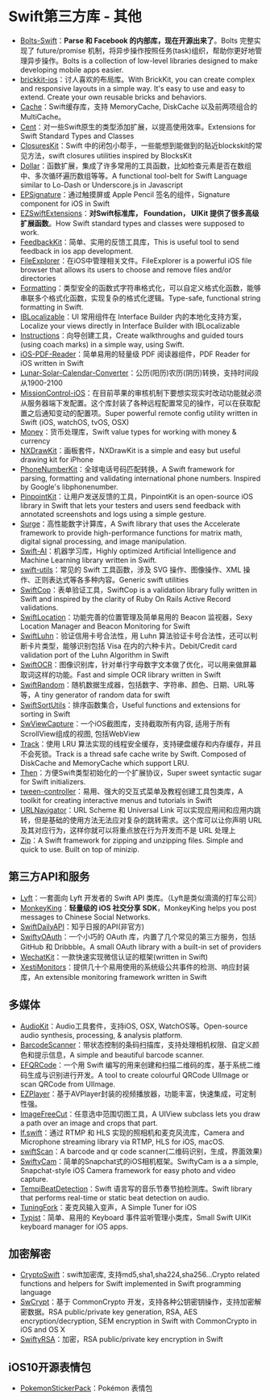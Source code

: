 # Swift第三方库 - 其他  
- [Bolts-Swift][1]：**Parse 和 Facebook 的内部库，现在开源出来了**。Bolts 完整实现了 future/promise 机制，将异步操作按照任务(task)组织，帮助你更好地管理异步操作。Bolts is a collection of low-level libraries designed to make developing mobile apps easier.
- [brickkit-ios][2]：讨人喜欢的布局库。With BrickKit, you can create complex and responsive layouts in a simple way. It's easy to use and easy to extend. Create your own reusable bricks and behaviors.
- [Cache][3]：Swift缓存库，支持 MemoryCache, DiskCache 以及前两项组合的 MultiCache。
- [Cent][4]：对一些Swift原生的类型添加扩展，以提高使用效率。Extensions for Swift Standard Types and Classes
- [ClosuresKit][5]：Swift 中的闭包小帮手，一些能想到能做到的贴近blockskit的常见方法，swift closures utilities inspired by BlocksKit
- [Dollar][6]：函数扩展，集成了许多常用的工具函数，比如检查元素是否在数组中、多次循环遍历数组等等。A functional tool-belt for Swift Language similar to Lo-Dash or Underscore.js in Javascript
- [EPSignature][7]：通过触摸屏或 Apple Pencil 签名的组件，Signature component for iOS in Swift
- [EZSwiftExtensions][8]：**对Swift标准库， Foundation， UIKit 提供了很多高级扩展函数**。How Swift standard types and classes were supposed to work.
- [FeedbackKit][9]：简单、实用的反馈工具库，This is useful tool to send feedback in ios app development.
- [FileExplorer][10]：在iOS中管理相关文件。FileExplorer is a powerful iOS file browser that allows its users to choose and remove files and/or directories
- [Formatting][11]：类型安全的函数式字符串格式化，可以自定义格式化函数，能够串联多个格式化函数，实现复杂的格式化逻辑。Type-safe, functional string formatting in Swift.
- [IBLocalizable][12]：UI 常用组件在 Interface Builder 内的本地化支持方案，Localize your views directly in Interface Builder with IBLocalizable
- [Instructions][13]：向导创建工具，Create walkthroughs and guided tours (using coach marks) in a simple way, using Swift.
- [iOS-PDF-Reader][14]：简单易用的轻量级 PDF 阅读器组件，PDF Reader for iOS written in Swift
- [Lunar-Solar-Calendar-Converter][15]：公历(阳历)农历(阴历)转换，支持时间段从1900-2100
- [MissionControl-iOS][16]：在目前苹果的审核机制下要想实现实时改动功能就必须从服务器端下发配置。这个库封装了各种远程配置常见的操作，可以在获取配置之后通知变动的配置项。Super powerful remote config utility written in Swift (iOS, watchOS, tvOS, OSX)
- [Money][17]：货币处理库，Swift value types for working with money & currency
- [NXDrawKit][18]：画板套件，NXDrawKit is a simple and easy but useful drawing kit for iPhone
- [PhoneNumberKit][19]：全球电话号码匹配转换，A Swift framework for parsing, formatting and validating international phone numbers. Inspired by Google's libphonenumber.
- [PinpointKit][20]：让用户发送反馈的工具，PinpointKit is an open-source iOS library in Swift that lets your testers and users send feedback with annotated screenshots and logs using a simple gesture.
- [Surge][21]：高性能数字计算库，A Swift library that uses the Accelerate framework to provide high-performance functions for matrix math, digital signal processing, and image manipulation.
- [Swift-AI][22]：机器学习库，Highly optimized Artificial Intelligence and Machine Learning library written in Swift.
- [swift-utils][23]：常见的 Swift 工具函数，涉及 SVG 操作、图像操作、XML 操作、正则表达式等各多种内容。Generic swift utilities
- [SwiftCop][24]：表单验证工具，SwiftCop is a validation library fully written in Swift and inspired by the clarity of Ruby On Rails Active Record validations.
- [SwiftLocation][25]：功能完善的位置管理及简单易用的 Beacon 监视器，Sexy Location Manager and Beacon Monitoring for Swift
- [SwiftLuhn][26]：验证信用卡号合法性，用 Luhn 算法验证卡号合法性，还可以判断卡片类型，能够识别包括 Visa 在内的六种卡片。Debit/Credit card validation port of the Luhn Algorithm in Swift
 - [SwiftOCR][27]：图像识别库，针对单行字母数字文本做了优化，可以用来做屏幕取词这样的功能。Fast and simple OCR library written in Swift
- [SwiftRandom][28]：随机数据生成器，包括数字、字符串、颜色、日期、URL等等，A tiny generator of random data for swift
- [SwiftSortUtils][29]：排序函数集合，Useful functions and extensions for sorting in Swift
- [SwViewCapture][30]：一个iOS截图库，支持截取所有内容, 适用于所有ScrollView组成的视图, 包括WebView
- [Track][31]：使用 LRU 算法实现的线程安全缓存，支持硬盘缓存和内存缓存，并且不会死锁。Track is a thread safe cache write by Swift. Composed of DiskCache and MemoryCache which support LRU.
- [Then][32]：方便Swift类型初始化的一个扩展协议，Super sweet syntactic sugar for Swift initializers.
- [tween-controller][33]：易用、强大的交互式菜单及教程创建工具包类库，A toolkit for creating interactive menus and tutorials in Swift
- [URLNavigator][34]：URL Scheme 和 Universal Link 可以实现应用间和应用内跳转，但是基础的使用方法无法应对复杂的跳转需求。这个库可以让你声明 URL 及其对应行为，这样你就可以将重点放在行为开发而不是 URL 处理上
- [Zip][35]：A Swift framework for zipping and unzipping files. Simple and quick to use. Built on top of minizip.

## 第三方API和服务
- [Lyft][36]：一套面向 Lyft 开发者的 Swift API 类库。（Lyft是类似滴滴的打车公司）
- [MonkeyKing][37]：**轻量级的 iOS 社交分享 SDK**，MonkeyKing helps you post messages to Chinese Social Networks.
- [SwiftDailyAPI][38]：知乎日报的API(非官方)
- [SwiftyOAuth][39]：一个小巧的 OAuth 库，内置了几个常见的第三方服务，包括 GitHub 和 Dribbble。A small OAuth library with a built-in set of providers
- [WechatKit][40]：一款快速实现微信认证的框架(written in Swift)
- [XestiMonitors][41]：提供几十个易用使用的系统级公共事件的检测、响应封装库，An extensible monitoring framework written in Swift

## 多媒体
- [AudioKit][42]：Audio工具套件，支持iOS, OSX, WatchOS等。Open-source audio synthesis, processing, & analysis platform.
- [BarcodeScanner][43]：带状态控制的条码扫描库，支持处理相机权限、自定义颜色和提示信息，A simple and beautiful barcode scanner. 
- [EFQRCode][44]：一个用 Swift 编写的用来创建和扫描二维码的库，基于系统二维码生成与识别进行开发。A tool to create colourful QRCode UIImage or scan QRCode from UIImage. 
- [EZPlayer][45]：基于AVPlayer封装的视频播放器，功能丰富，快速集成，可定制性强。
- [ImageFreeCut][46]：任意选中范围切图工具，A UIView subclass lets you draw a path over an image and crops that part.
- [lf.swift][47]：通过 RTMP 和 HLS 实现的照相机和麦克风流库，Camera and Microphone streaming library via RTMP, HLS for iOS, macOS.
- [swiftScan][48]：A barcode and qr code scanner(二维码识别，生成，界面效果)
- [SwiftyCam][49]：简单的Snapchat式的iOS相机框架。SwiftyCam is a a simple, Snapchat-style iOS Camera framework for easy photo and video capture.
- [TempiBeatDetection][50]：Swift 语言写的音乐节奏节拍检测库。Swift library that performs real-time or static beat detection on audio.
- [TuningFork][51]：麦克风输入变声，A Simple Tuner for iOS
- [Typist][52]：简单、易用的 Keyboard 事件监听管理小类库，Small Swift UIKit keyboard manager for iOS apps.

## 加密解密
- [CryptoSwift][53]：swift加密库, 支持md5,sha1,sha224,sha256...Crypto related functions and helpers for Swift implemented in Swift programming language
- [SwCrypt][54]：基于 CommonCrypto 开发，支持各种公钥密钥操作，支持加密解密数据。RSA public/private key generation, RSA, AES encryption/decryption, SEM encryption in Swift with CommonCrypto in iOS and OS X
- [SwiftyRSA][55]：加密，RSA public/private key encryption in Swift

## iOS10开源表情包
- [PokemonStickerPack][56]：Pokémon 表情包

[1]:	https://github.com/BoltsFramework/Bolts-Swift "Bolts-Swift"
[2]:	https://github.com/wayfair/brickkit-ios "brickkit-ios"
[3]:	https://github.com/soffes/Cache "Cache"
[4]:	https://github.com/ankurp/Cent "Cent"
[5]:	https://github.com/lacklock/ClosuresKit "ClosuresKit"
[6]:	https://github.com/ankurp/Dollar "Dollar.swift"
[7]:	https://github.com/ipraba/EPSignature "EPSignature"
[8]:	https://github.com/goktugyil/EZSwiftExtensions "EZSwiftExtensions"
[9]:	https://github.com/nishimao/FeedbackKit "FeedbackKit"
[10]:	https://github.com/Augustyniak/FileExplorer "FileExplorer"
[11]:	https://github.com/stephencelis/Formatting "Formatting"
[12]:	https://github.com/PiXeL16/IBLocalizable "IBLocalizable"
[13]:	https://github.com/ephread/Instructions "Instructions"
[14]:	https://github.com/Alua-Kinzhebayeva/iOS-PDF-Reader "iOS-PDF-Reader"
[15]:	https://github.com/isee15/Lunar-Solar-Calendar-Converter "Lunar-Solar-Calendar-Converter"
[16]:	https://github.com/appculture/MissionControl-iOS "MissionControl-iOS"
[17]:	https://github.com/danthorpe/Money "Money"
[18]:	https://github.com/Nicejinux/NXDrawKit "NXDrawKit"
[19]:	https://github.com/marmelroy/PhoneNumberKit "PhoneNumberKit"
[20]:	https://github.com/Lickability/PinpointKit "PinpointKit"
[21]:	https://github.com/mattt/Surge "Surge"
[22]:	https://github.com/collinhundley/Swift-AI "Swift-AI"
[23]:	https://github.com/eonist/swift-utils "swift-utils"
[24]:	https://github.com/andresinaka/SwiftCop "SwiftCop"
[25]:	https://github.com/malcommac/SwiftLocation "SwiftLocation"
[26]:	https://github.com/MaxKramer/SwiftLuhn "SwiftLuhn"
[27]:	https://github.com/garnele007/SwiftOCR "SwiftOCR"
[28]:	https://github.com/thellimist/SwiftRandom "SwiftRandom"
[29]:	https://github.com/dsmatter/SwiftSortUtils "SwiftSortUtils"
[30]:	https://github.com/startry/SwViewCapture "SwViewCapture"
[31]:	https://github.com/maquannene/Track "Track"
[32]:	https://github.com/devxoul/Then "Then"
[33]:	https://github.com/daltonclaybrook/tween-controller "tween-controller"
[34]:	https://github.com/devxoul/URLNavigator "URLNavigator"
[35]:	https://github.com/marmelroy/Zip "Zip"
[36]:	https://github.com/genadyo/Lyft "Lyft"
[37]:	https://github.com/nixzhu/MonkeyKing "MonkeyKing"
[38]:	https://github.com/NicholasTD07/SwiftDailyAPI "SwiftDailyAPI"
[39]:	https://github.com/delba/SwiftyOAuth "SwiftyOAuth"
[40]:	https://github.com/starboychina/WechatKit "WechatKit"
[41]:	https://github.com/eBardX/XestiMonitors "XestiMonitors"
[42]:	https://github.com/audiokit/AudioKit "AudioKit"
[43]:	https://github.com/hyperoslo/BarcodeScanner "BarcodeScanner"
[44]:	https://github.com/EyreFree/EFQRCode "EFQRCode"
[45]:	https://github.com/easyui/EZPlayer "EZPlayer"
[46]:	https://github.com/cemolcay/ImageFreeCut "ImageFreeCut"
[47]:	https://github.com/shogo4405/lf.swift "lf.swift"
[48]:	https://github.com/MxABC/swiftScan "swiftScan"
[49]:	https://github.com/Awalz/SwiftyCam "SwiftyCam"
[50]:	https://github.com/jscalo/TempiBeatDetection "TempiBeatDetection"
[51]:	https://github.com/comyarzaheri/TuningFork "TuningFork"
[52]:	https://github.com/totocaster/Typist "Typist"
[53]:	https://github.com/krzyzanowskim/CryptoSwift "CryptoSwift"
[54]:	https://github.com/soyersoyer/SwCrypt "SwCrypt"
[55]:	https://github.com/TakeScoop/SwiftyRSA "SwiftyRSA"
[56]:	https://github.com/JakeLin/PokemonStickerPack "PokemonStickerPack"